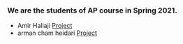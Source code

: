 ### We are the students of AP course in Spring 2021.

- Amir Hallaji [Project](https://github.com/amirhallaji/Computational-Intelligence)
- arman cham heidari [Project](https://github.com/armanheidarii/Question1.git)
